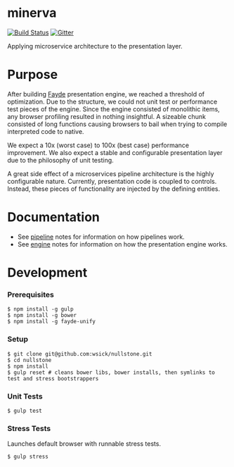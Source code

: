 minerva
=======

[![Build Status](https://travis-ci.org/wsick/minerva.svg?branch=master)](https://travis-ci.org/wsick/minerva)
[![Gitter](https://badges.gitter.im/Join%20Chat.svg)](https://gitter.im/wsick/Fayde?utm_source=badge&utm_medium=badge&utm_campaign=pr-badge&utm_content=badge)

Applying microservice architecture to the presentation layer.

Purpose
=======

After building [Fayde](http://github.com/bsick7/fayde) presentation engine, we reached a threshold of optimization.  Due to the structure, we could not unit test or performance test pieces of the engine.  Since the engine consisted of monolithic items, any browser profiling resulted in nothing insightful.  A sizeable chunk consisted of long functions causing browsers to bail when trying to compile interpreted code to native.

We expect a 10x (worst case) to 100x (best case) performance improvement.  We also expect a stable and configurable presentation layer due to the philosophy of unit testing.

A great side effect of a microservices pipeline architecture is the highly configurable nature.  Currently, presentation code is coupled to controls.  Instead, these pieces of functionality are injected by the defining entities.

Documentation
=======

* See [pipeline](docs/pipeline.md) notes for information on how pipelines work.
* See [engine](docs/engine.md) notes for information on how the presentation engine works.


Development
=======

### Prerequisites

```
$ npm install -g gulp
$ npm install -g bower
$ npm install -g fayde-unify
```

### Setup

```
$ git clone git@github.com:wsick/nullstone.git
$ cd nullstone
$ npm install
$ gulp reset # cleans bower libs, bower installs, then symlinks to test and stress bootstrappers
```

### Unit Tests

```
$ gulp test
```

### Stress Tests
Launches default browser with runnable stress tests.
```
$ gulp stress
```
